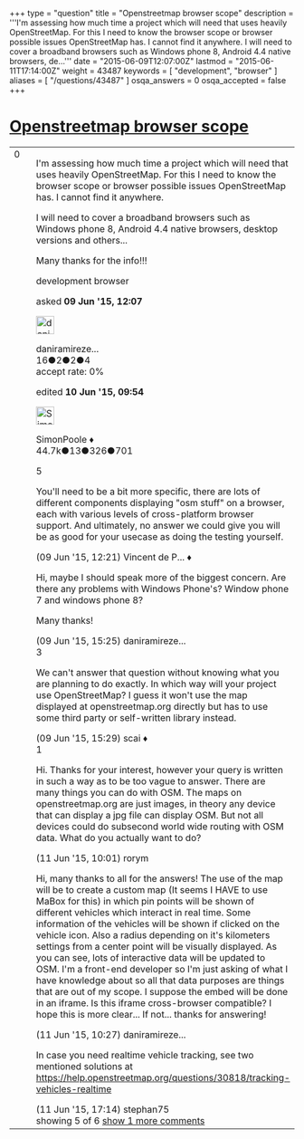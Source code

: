 +++
type = "question"
title = "Openstreetmap browser scope"
description = '''I&#x27;m assessing how much time a project which will need that uses heavily OpenStreetMap. For this I need to know the browser scope or browser possible issues OpenStreetMap has. I cannot find it anywhere. I will need to cover a broadband browsers such as Windows phone 8, Android 4.4 native browsers, de...'''
date = "2015-06-09T12:07:00Z"
lastmod = "2015-06-11T17:14:00Z"
weight = 43487
keywords = [ "development", "browser" ]
aliases = [ "/questions/43487" ]
osqa_answers = 0
osqa_accepted = false
+++

<div class="headNormal">

# [Openstreetmap browser scope](/questions/43487/openstreetmap-browser-scope)

</div>

<div id="main-body">

<div id="askform">

<table id="question-table" style="width:100%;">
<colgroup>
<col style="width: 50%" />
<col style="width: 50%" />
</colgroup>
<tbody>
<tr>
<td style="width: 30px; vertical-align: top"><div class="vote-buttons">
<span id="post-43487-upvote" class="ajax-command post-vote up" rel="nofollow" title="I like this post (click again to cancel)"> </span>
<div id="post-43487-score" class="post-score" title="current number of votes">
0
</div>
<span id="post-43487-downvote" class="ajax-command post-vote down" rel="nofollow" title="I dont like this post (click again to cancel)"> </span> <span id="favorite-mark" class="ajax-command favorite-mark" rel="nofollow" title="mark/unmark this question as favorite (click again to cancel)"> </span>
<div id="favorite-count" class="favorite-count">
&#10;</div>
</div></td>
<td><div id="item-right">
<div class="question-body">
<p>I'm assessing how much time a project which will need that uses heavily OpenStreetMap. For this I need to know the browser scope or browser possible issues OpenStreetMap has. I cannot find it anywhere.</p>
<p>I will need to cover a broadband browsers such as Windows phone 8, Android 4.4 native browsers, desktop versions and others...</p>
<p>Many thanks for the info!!!</p>
</div>
<div id="question-tags" class="tags-container tags">
<span class="post-tag tag-link-development" rel="tag" title="see questions tagged &#39;development&#39;">development</span> <span class="post-tag tag-link-browser" rel="tag" title="see questions tagged &#39;browser&#39;">browser</span>
</div>
<div id="question-controls" class="post-controls">
&#10;</div>
<div class="post-update-info-container">
<div class="post-update-info post-update-info-user">
<p>asked <strong>09 Jun '15, 12:07</strong></p>
<img src="https://secure.gravatar.com/avatar/3fa6ec275980c95ac4e402b4359e7c61?s=32&amp;d=identicon&amp;r=g" class="gravatar" width="32" height="32" alt="daniramirezescudero&#39;s gravatar image" />
<p><span>daniramireze...</span><br />
<span class="score" title="16 reputation points">16</span><span title="2 badges"><span class="badge1">●</span><span class="badgecount">2</span></span><span title="2 badges"><span class="silver">●</span><span class="badgecount">2</span></span><span title="4 badges"><span class="bronze">●</span><span class="badgecount">4</span></span><br />
<span class="accept_rate" title="Rate of the user&#39;s accepted answers">accept rate:</span> <span title="daniramirezescudero has no accepted answers">0%</span></p>
</div>
<div class="post-update-info post-update-info-edited">
<p><span> edited <strong>10 Jun '15, 09:54</strong> </span></p>
<img src="https://secure.gravatar.com/avatar/ad2513d6f8e3d709d576ace900c12fa5?s=32&amp;d=identicon&amp;r=g" class="gravatar" width="32" height="32" alt="SimonPoole&#39;s gravatar image" />
<p><span>SimonPoole ♦</span><br />
<span class="score" title="44667 reputation points"><span>44.7k</span></span><span title="13 badges"><span class="badge1">●</span><span class="badgecount">13</span></span><span title="326 badges"><span class="silver">●</span><span class="badgecount">326</span></span><span title="701 badges"><span class="bronze">●</span><span class="badgecount">701</span></span></p>
</div>
</div>
<div id="comments-container-43487" class="comments-container">
<span id="43488"></span>
<div id="comment-43488" class="comment">
<div id="post-43488-score" class="comment-score">
5
</div>
<div class="comment-text">
<p>You'll need to be a bit more specific, there are lots of different components displaying "osm stuff" on a browser, each with various levels of cross-platform browser support. And ultimately, no answer we could give you will be as good for your usecase as doing the testing yourself.</p>
</div>
<div id="comment-43488-info" class="comment-info">
<span class="comment-age">(09 Jun '15, 12:21)</span> <span class="comment-user userinfo">Vincent de P... ♦</span>
</div>
</div>
<span id="43490"></span>
<div id="comment-43490" class="comment">
<div id="post-43490-score" class="comment-score">
&#10;</div>
<div class="comment-text">
<p>Hi, maybe I should speak more of the biggest concern. Are there any problems with Windows Phone's? Window phone 7 and windows phone 8?</p>
<p>Many thanks!</p>
</div>
<div id="comment-43490-info" class="comment-info">
<span class="comment-age">(09 Jun '15, 15:25)</span> <span class="comment-user userinfo">daniramireze...</span>
</div>
</div>
<span id="43491"></span>
<div id="comment-43491" class="comment">
<div id="post-43491-score" class="comment-score">
3
</div>
<div class="comment-text">
<p>We can't answer that question without knowing what you are planning to do exactly. In which way will your project use OpenStreetMap? I guess it won't use the map displayed at openstreetmap.org directly but has to use some third party or self-written library instead.</p>
</div>
<div id="comment-43491-info" class="comment-info">
<span class="comment-age">(09 Jun '15, 15:29)</span> <span class="comment-user userinfo">scai ♦</span>
</div>
</div>
<span id="43529"></span>
<div id="comment-43529" class="comment">
<div id="post-43529-score" class="comment-score">
1
</div>
<div class="comment-text">
<p>Hi. Thanks for your interest, however your query is written in such a way as to be too vague to answer. There are many things you can do with OSM. The maps on openstreetmap.org are just images, in theory any device that can display a jpg file can display OSM. But not all devices could do subsecond world wide routing with OSM data. What do you actually want to do?</p>
</div>
<div id="comment-43529-info" class="comment-info">
<span class="comment-age">(11 Jun '15, 10:01)</span> <span class="comment-user userinfo">rorym</span>
</div>
</div>
<span id="43530"></span>
<div id="comment-43530" class="comment">
<div id="post-43530-score" class="comment-score">
&#10;</div>
<div class="comment-text">
<p>Hi, many thanks to all for the answers! The use of the map will be to create a custom map (It seems I HAVE to use MaBox for this) in which pin points will be shown of different vehicles which interact in real time. Some information of the vehicles will be shown if clicked on the vehicle icon. Also a radius depending on it's kilometers settings from a center point will be visually displayed. As you can see, lots of interactive data will be updated to OSM. I'm a front-end developer so I'm just asking of what I have knowledge about so all that data purposes are things that are out of my scope. I suppose the embed will be done in an iframe. Is this iframe cross-browser compatible? I hope this is more clear... If not... thanks for answering!</p>
</div>
<div id="comment-43530-info" class="comment-info">
<span class="comment-age">(11 Jun '15, 10:27)</span> <span class="comment-user userinfo">daniramireze...</span>
</div>
</div>
<span id="43536"></span>
<div id="comment-43536" class="comment not_top_scorer">
<div id="post-43536-score" class="comment-score">
&#10;</div>
<div class="comment-text">
<p>In case you need realtime vehicle tracking, see two mentioned solutions at <a href="https://help.openstreetmap.org/questions/30818/tracking-vehicles-realtime">https://help.openstreetmap.org/questions/30818/tracking-vehicles-realtime</a></p>
</div>
<div id="comment-43536-info" class="comment-info">
<span class="comment-age">(11 Jun '15, 17:14)</span> <span class="comment-user userinfo">stephan75</span>
</div>
</div>
</div>
<div id="comment-tools-43487" class="comment-tools">
<span class="comments-showing"> showing 5 of 6 </span> <a href="#" class="show-all-comments-link">show 1 more comments</a>
</div>
<div class="clear">
&#10;</div>
<div id="comment-43487-form-container" class="comment-form-container">
&#10;</div>
<div class="clear">
&#10;</div>
</div></td>
</tr>
</tbody>
</table>

</div>

</div>

